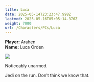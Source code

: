 ```yaml
---
title: Luca
date: 2025-05-14T23:23:47.998Z
lastmod: 2025-05-16T05:05:14.376Z
weight: 7000
url: /Characters/PCs/Luca
---
```

**Player:** Arahen\
**Name:** Luca Orden

<img src="/ob/Images/Luca%20Portrait.png">

Noticeably unarmed.

Jedi on the run. Don't think we know that.
